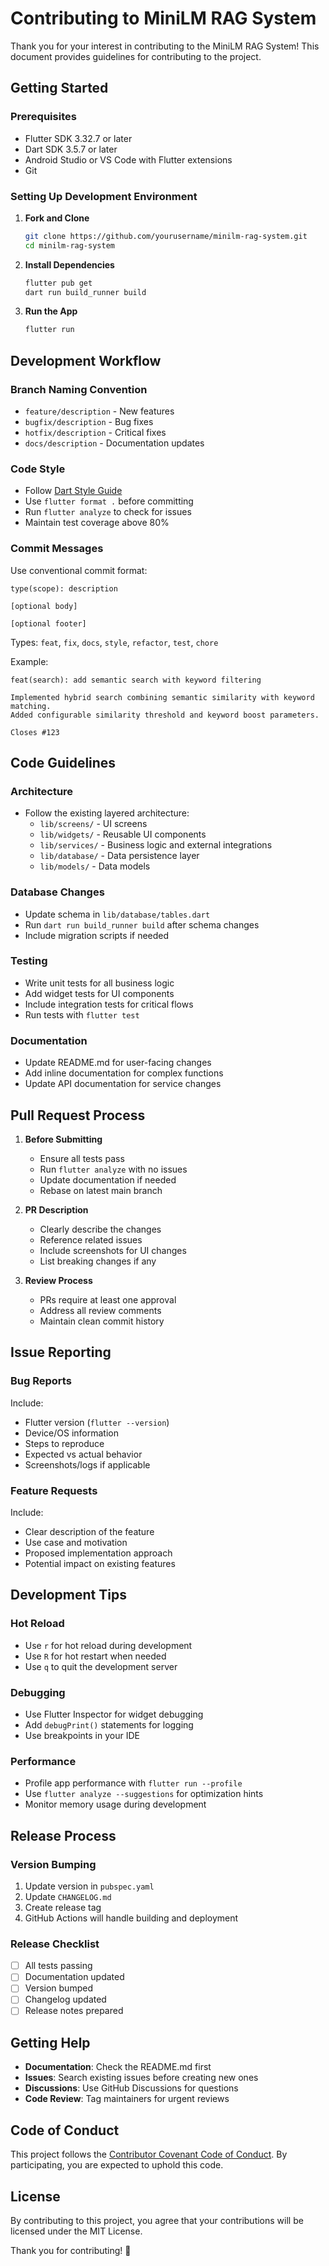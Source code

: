 # Contributing to MiniLM RAG System

Thank you for your interest in contributing to the MiniLM RAG System! This document provides guidelines for contributing to the project.

## Getting Started

### Prerequisites
- Flutter SDK 3.32.7 or later
- Dart SDK 3.5.7 or later
- Android Studio or VS Code with Flutter extensions
- Git

### Setting Up Development Environment

1. **Fork and Clone**
   ```bash
   git clone https://github.com/yourusername/minilm-rag-system.git
   cd minilm-rag-system
   ```

2. **Install Dependencies**
   ```bash
   flutter pub get
   dart run build_runner build
   ```

3. **Run the App**
   ```bash
   flutter run
   ```

## Development Workflow

### Branch Naming Convention
- `feature/description` - New features
- `bugfix/description` - Bug fixes
- `hotfix/description` - Critical fixes
- `docs/description` - Documentation updates

### Code Style
- Follow [Dart Style Guide](https://dart.dev/guides/language/effective-dart/style)
- Use `flutter format .` before committing
- Run `flutter analyze` to check for issues
- Maintain test coverage above 80%

### Commit Messages
Use conventional commit format:
```
type(scope): description

[optional body]

[optional footer]
```

Types: `feat`, `fix`, `docs`, `style`, `refactor`, `test`, `chore`

Example:
```
feat(search): add semantic search with keyword filtering

Implemented hybrid search combining semantic similarity with keyword matching.
Added configurable similarity threshold and keyword boost parameters.

Closes #123
```

## Code Guidelines

### Architecture
- Follow the existing layered architecture:
  - `lib/screens/` - UI screens
  - `lib/widgets/` - Reusable UI components
  - `lib/services/` - Business logic and external integrations
  - `lib/database/` - Data persistence layer
  - `lib/models/` - Data models

### Database Changes
- Update schema in `lib/database/tables.dart`
- Run `dart run build_runner build` after schema changes
- Include migration scripts if needed

### Testing
- Write unit tests for all business logic
- Add widget tests for UI components
- Include integration tests for critical flows
- Run tests with `flutter test`

### Documentation
- Update README.md for user-facing changes
- Add inline documentation for complex functions
- Update API documentation for service changes

## Pull Request Process

1. **Before Submitting**
   - Ensure all tests pass
   - Run `flutter analyze` with no issues
   - Update documentation if needed
   - Rebase on latest main branch

2. **PR Description**
   - Clearly describe the changes
   - Reference related issues
   - Include screenshots for UI changes
   - List breaking changes if any

3. **Review Process**
   - PRs require at least one approval
   - Address all review comments
   - Maintain clean commit history

## Issue Reporting

### Bug Reports
Include:
- Flutter version (`flutter --version`)
- Device/OS information
- Steps to reproduce
- Expected vs actual behavior
- Screenshots/logs if applicable

### Feature Requests
Include:
- Clear description of the feature
- Use case and motivation
- Proposed implementation approach
- Potential impact on existing features

## Development Tips

### Hot Reload
- Use `r` for hot reload during development
- Use `R` for hot restart when needed
- Use `q` to quit the development server

### Debugging
- Use Flutter Inspector for widget debugging
- Add `debugPrint()` statements for logging
- Use breakpoints in your IDE

### Performance
- Profile app performance with `flutter run --profile`
- Use `flutter analyze --suggestions` for optimization hints
- Monitor memory usage during development

## Release Process

### Version Bumping
1. Update version in `pubspec.yaml`
2. Update `CHANGELOG.md`
3. Create release tag
4. GitHub Actions will handle building and deployment

### Release Checklist
- [ ] All tests passing
- [ ] Documentation updated
- [ ] Version bumped
- [ ] Changelog updated
- [ ] Release notes prepared

## Getting Help

- **Documentation**: Check the README.md first
- **Issues**: Search existing issues before creating new ones
- **Discussions**: Use GitHub Discussions for questions
- **Code Review**: Tag maintainers for urgent reviews

## Code of Conduct

This project follows the [Contributor Covenant Code of Conduct](https://www.contributor-covenant.org/version/2/1/code_of_conduct/). By participating, you are expected to uphold this code.

## License

By contributing to this project, you agree that your contributions will be licensed under the MIT License.

Thank you for contributing! 🚀